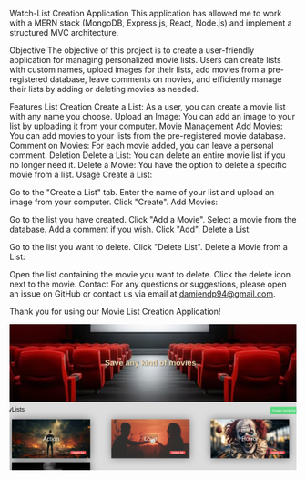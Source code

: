 Watch-List Creation Application
This application has allowed me to work with a MERN stack (MongoDB, Express.js, React, Node.js) and implement a structured MVC architecture.

Objective
The objective of this project is to create a user-friendly application for managing personalized movie lists. Users can create lists with custom names, upload images for their lists, add movies from a pre-registered database, leave comments on movies, and efficiently manage their lists by adding or deleting movies as needed.

Features
List Creation
Create a List: As a user, you can create a movie list with any name you choose.
Upload an Image: You can add an image to your list by uploading it from your computer.
Movie Management
Add Movies: You can add movies to your lists from the pre-registered movie database.
Comment on Movies: For each movie added, you can leave a personal comment.
Deletion
Delete a List: You can delete an entire movie list if you no longer need it.
Delete a Movie: You have the option to delete a specific movie from a list.
Usage
Create a List:

Go to the "Create a List" tab.
Enter the name of your list and upload an image from your computer.
Click "Create".
Add Movies:

Go to the list you have created.
Click "Add a Movie".
Select a movie from the database.
Add a comment if you wish.
Click "Add".
Delete a List:

Go to the list you want to delete.
Click "Delete List".
Delete a Movie from a List:

Open the list containing the movie you want to delete.
Click the delete icon next to the movie.
Contact
For any questions or suggestions, please open an issue on GitHub or contact us via email at damiendp94@gmail.com.

Thank you for using our Movie List Creation Application!

![Design preview for the Body Mass Index Calculator coding challenge](./preview.png)
